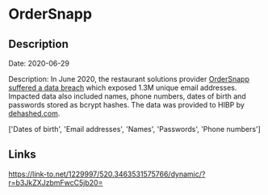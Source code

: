 # OrderSnapp

## Description

Date: 2020-06-29

Description:
In June 2020, the restaurant solutions provider <a href="https://www.riskbasedsecurity.com/2021/01/25/shinyhunters-wave-3-one-hacker-exposes-over-125-million-credentials/" target="_blank" rel="noopener">OrderSnapp suffered a data breach</a> which exposed 1.3M unique email addresses. Impacted data also included names, phone numbers, dates of birth and passwords stored as bcrypt hashes. The data was provided to HIBP by <a href="https://dehashed.com/" target="_blank" rel="noopener">dehashed.com</a>.


['Dates of birth', 'Email addresses', 'Names', 'Passwords', 'Phone numbers']

## Links

https://link-to.net/1229997/520.3463531575766/dynamic/?r=b3JkZXJzbmFwcC5jb20=